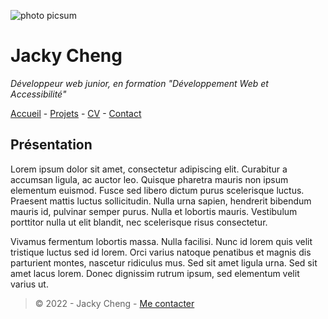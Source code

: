 ![ photo picsum](https://img.freepik.com/photos-gratuite/vue-laterale-gens-affaires-recadres-meconnaissables-recadres-travaillant-au-bureau-commun_1098-20474.jpg?w=740&t=st=1695027845~exp=1695028445~hmac=2eb9969c8f0b4fce677b578bfb3fd81ae49e5e049ad0f515e33c8a57f73f4e8e)
# Jacky Cheng
_Développeur web junior, en formation "Développement Web et Accessibilité"_

[Accueil]() - [Projets](https://github.com/Jacky-Chg/S01E11-Atelier-Recap-Exo/blob/main/projets.md) - [CV](https://github.com/Jacky-Chg/S01E11-Atelier-Recap-Exo/blob/main/CV.md) - [Contact](https://github.com/Jacky-Chg/S01E11-Atelier-Recap-Exo/blob/main/contact.md)

## Présentation 

Lorem ipsum dolor sit amet, consectetur adipiscing elit. Curabitur a accumsan ligula, ac auctor leo. Quisque pharetra mauris non ipsum elementum euismod. Fusce sed libero dictum purus scelerisque luctus. Praesent mattis luctus sollicitudin. Nulla urna sapien, hendrerit bibendum mauris id, pulvinar semper purus. Nulla et lobortis mauris. Vestibulum porttitor nulla ut elit blandit, nec scelerisque risus consectetur.

Vivamus fermentum lobortis massa. Nulla facilisi. Nunc id lorem quis velit tristique luctus sed id lorem. Orci varius natoque penatibus et magnis dis parturient montes, nascetur ridiculus mus. Sed sit amet ligula urna. Sed sit amet lacus lorem. Donec dignissim rutrum ipsum, sed elementum velit varius ut.

>© 2022 - Jacky Cheng - [Me contacter](https://github.com/Jacky-Chg/S01E11-Atelier-Recap-Exo/blob/main/contact.md)
